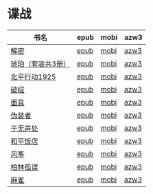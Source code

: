 # 谍战

| 书名 | epub | mobi | azw3 |
| --- | --- | --- | --- |
| [解密](http://ct.dalanmei.com/f/31084289-571733570-cf305b) | [epub](http://ct.dalanmei.com/f/31084289-571733570-cf305b) | [mobi](http://ct.dalanmei.com/f/31084289-571613365-5acea0) | [azw3](http://ct.dalanmei.com/f/31084289-571913140-61972d) |
| [琥珀（套装共3册）](http://ct.dalanmei.com/f/31084289-571736650-ae9fc3) | [epub](http://ct.dalanmei.com/f/31084289-571736650-ae9fc3) | [mobi](http://ct.dalanmei.com/f/31084289-571605810-d12038) | [azw3](http://ct.dalanmei.com/f/31084289-571915240-313a45) |
| [北平行动1925](http://ct.dalanmei.com/f/31084289-571737605-7088ff) | [epub](http://ct.dalanmei.com/f/31084289-571737605-7088ff) | [mobi](http://ct.dalanmei.com/f/31084289-571603721-db5bd9) | [azw3](http://ct.dalanmei.com/f/31084289-571916677-7c009d) |
| [破绽](http://ct.dalanmei.com/f/31084289-571779867-09e8e9) | [epub](http://ct.dalanmei.com/f/31084289-571779867-09e8e9) | [mobi](http://ct.dalanmei.com/f/31084289-571524101-4d7f83) | [azw3](http://ct.dalanmei.com/f/31084289-571976167-5ec7aa) |
| [面具](http://ct.dalanmei.com/f/31084289-572129494-41e108) | [epub](http://ct.dalanmei.com/f/31084289-572129494-41e108) | [mobi](http://ct.dalanmei.com/f/31084289-571593780-7b4aef) | [azw3](http://ct.dalanmei.com/f/31084289-571986239-410ca2) |
| [伪装者](None) | [epub](None) | [mobi](None) | [azw3](None) |
| [于无声处](None) | [epub](None) | [mobi](None) | [azw3](None) |
| [和平饭店](None) | [epub](None) | [mobi](None) | [azw3](None) |
| [风筝](http://ct.dalanmei.com/f/31084289-571737020-dbe72e) | [epub](http://ct.dalanmei.com/f/31084289-571737020-dbe72e) | [mobi](http://ct.dalanmei.com/f/31084289-571581529-bceb3d) | [azw3](http://ct.dalanmei.com/f/31084289-571861903-2a844a) |
| [柏林孤谍](None) | [epub](None) | [mobi](None) | [azw3](None) |
| [麻雀](http://ct.dalanmei.com/f/31084289-571787933-767489) | [epub](http://ct.dalanmei.com/f/31084289-571787933-767489) | [mobi](http://ct.dalanmei.com/f/31084289-571455347-12ed6f) | [azw3](http://ct.dalanmei.com/f/31084289-571888943-74a4ee) |
